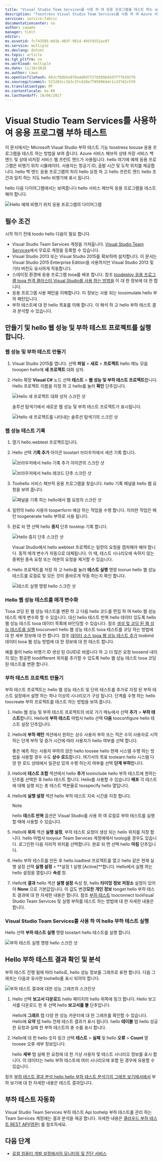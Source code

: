 ```yaml
---
title: "Visual Studio Team Services를 사용 하 여 응용 프로그램을 테스트 하는 aaaLoad | Microsoft Docs"
description: "Toostress Visual Studio Team Services를 사용 하 여 Azure 서비스 패브릭 응용 프로그램을 테스트 하는 방법에 대해 알아봅니다."
services: service-fabric
documentationcenter: na
author: cawams
manager: timlt
editor: 
ms.assetid: fc743585-0d1b-483f-981d-493f4552ac07
ms.service: multiple
ms.devlang: dotnet
ms.topic: article
ms.tgt_pltfrm: na
ms.workload: multiple
ms.date: 11/18/2016
ms.author: cawa
ms.openlocfilehash: 663cf8db5e8f0a4d0d7f27b585645d7f776392f9
ms.sourcegitcommit: 523283cc1b3c37c428e77850964dc1c33742c5f0
ms.translationtype: MT
ms.contentlocale: ko-KR
ms.lasthandoff: 10/06/2017
---
```

# <a name="load-test-your-application-by-using-visual-studio-team-services"></a>Visual Studio Team Services를 사용하여 응용 프로그램 부하 테스트
이 문서에서는 Microsoft Visual Studio 부하 테스트 기능 toostress toouse 응용 프로그램을 테스트 하는 방법을 보여 줍니다. Azure 서비스 패브릭 상태 저장 서비스 백 엔드 및 상태 비저장 서비스 웹 프런트 엔드가 사용됩니다. hello 여기에 예제 응용 프로그램은 비행기 위치 시뮬레이터. 사용자는 항공기 ID, 출발 시간 및 도착 위치를 제공합니다. hello 백 엔드 응용 프로그램의 처리 hello 요청 하 고 hello 프런트 엔드 hello 조건과 일치 하는 지도 hello 비행기에 표시 됩니다.

hello 다음 다이어그램에서는 보여줍니다 hello 서비스 패브릭 응용 프로그램을 테스트 해야 합니다.

![Hello 예제 비행기 위치 응용 프로그램의 다이어그램][0]

## <a name="prerequisites"></a>필수 조건
시작 하기 전에 toodo hello 다음이 필요 합니다.

* Visual Studio Team Services 계정을 가져옵니다. [Visual Studio Team Services](https://www.visualstudio.com)에서 무료로 계정을 등록할 수 있습니다.
* Visual Studio 2013 또는 Visual Studio 2015를 확보하여 설치합니다. 이 문서는 Visual Studio 2015 Enterprise Edition을 사용하지만 Visual Studio 2013 및 기타 버전도 유사하게 작동합니다.
* 스테이징 환경에 응용 프로그램 tooa를 배포 합니다. 참조 [toodeploy 응용 프로그램 tooa 원격 클러스터 Visual Studio를 사용 하는 방법을](service-fabric-publish-app-remote-cluster.md) 이 대 한 정보에 대 한 합니다.
* 응용 프로그램 사용 패턴을 이해합니다. 이 정보는 사용 되는 toosimulate hello 부하 패턴입니다.
* 부하 테스트에 대 한 hello 목표를 이해 합니다. 이 해석 하 고 hello 부하 테스트 결과 분석할 수 있습니다.

## <a name="create-and-run-hello-web-performance-and-load-test-project"></a>만들기 및 hello 웹 성능 및 부하 테스트 프로젝트를 실행 합니다.
### <a name="create-a-web-performance-and-load-test-project"></a>웹 성능 및 부하 테스트 만들기
1. Visual Studio 2015를 엽니다. 선택 **파일** > **새로** > **프로젝트** hello 메뉴 모음 tooopen hello에 **새 프로젝트** 대화 상자.
2. Hello 확장 **Visual C#** 노드 선택 **테스트** > **웹 성능 및 부하 테스트 프로젝트**합니다. Hello 프로젝트 이름을 지정 하 고 hello를 눌러 **확인** 단추입니다.

    ![Hello 새 프로젝트 대화 상자 스크린 샷][1]

    솔루션 탐색기에서 새로운 웹 성능 및 부하 테스트 프로젝트가 표시됩니다.

    ![Hello 새 프로젝트를 나타내는 솔루션 탐색기의 스크린 샷][2]

### <a name="record-a-web-performance-test"></a>웹 성능 테스트 기록
1. 열기 hello.webtest 프로젝트입니다.
2. Hello 선택 **기록 추가** 아이콘 toostart 브라우저에서 세션 기록 합니다.

    ![브라우저에서 hello 기록 추가 아이콘의 스크린 샷][3]

    ![브라우저에서 hello 레코드 단추 스크린 샷][4]
3. Toohello 서비스 패브릭 응용 프로그램을 찾습니다. hello 기록 패널을 hello 웹 요청을 보여 줍니다.

    ![패널을 기록 하는 hello에서 웹 요청의 스크린 샷][5]
4. 일련의 hello 사용자 tooperform 예상 하는 작업을 수행 합니다. 이러한 작업은 패턴 toogenerate hello 부하로 사용 됩니다.
5. 완료 되 면 선택 hello **중지** 단추 toostop 기록 합니다.

    ![Hello 중지 단추 스크린 샷][6]

    Visual Studio에서 hello.webtest 프로젝트는 일련의 요청을 캡처해야 해야 합니다. 동적 매개 변수가 자동으로 대체됩니다. 이 때, 테스트 시나리오에 속하지 않는 중복된 종속 요청 또는 여분의 요청을 제거할 수 있습니다.
6. Hello 프로젝트를 저장 하 고 hello를 눌러 **테스트 실행** 명령 toorun hello 웹 성능 테스트를 로컬로 및 모든 것이 올바르게 작동 하는지 확인 합니다.

    ![테스트 실행 명령 hello 스크린 샷][7]

### <a name="parameterize-hello-web-performance-test"></a>Hello 웹 성능 테스트를 매개 변수화
Tooa 코딩 된 웹 성능 테스트를 변환 하 고 다음 hello 코드를 편집 하 여 hello 웹 성능 테스트 매개 변수화 할 수 있습니다. 대신 hello 테스트 반복 hello 데이터 있도록 hello 웹 성능 테스트 tooa 데이터 목록에 바인딩할 수 있습니다. 참조 [생성 및 코딩 된 웹 성능 테스트를 실행](https://msdn.microsoft.com/library/ms182552.aspx) tooconvert hello 웹 성능 테스트 tooa 테스트를 코딩 하는 방법에 대 한 세부 정보에 대 한 합니다. 참조 [데이터 소스 tooa 웹 성능 테스트 추가](https://msdn.microsoft.com/library/ms243142.aspx) toobind 데이터 tooa 웹 성능 방법에 대 한 정보에 대 한 테스트 합니다.

예를 들어 hello 비행기 ID 생성 된 GUID로 바꿉니다 하 고 더 많은 요청 toosend 내리지 않는 항공편 toodifferent 위치를 추가할 수 있도록 hello 웹 성능 테스트 tooa 코딩 된 테스트를 변환 합니다.

### <a name="create-a-load-test-project"></a>부하 테스트 프로젝트 만들기
부하 테스트 프로젝트는 hello 웹 성능 테스트 및 단위 테스트를 추가로 지정 된 부하 테스트 설정에서 설명 하는 하나 이상의 시나리오가 구성 됩니다. 단계를 수행 하는 hello toocreate 부하 프로젝트를 테스트 하는 방법을 보여 줍니다.

1. Hello 웹 성능 및 부하 테스트 프로젝트의 바로 가기 메뉴에서 선택 **추가** > **부하 테스트**합니다. Hello에 **부하 테스트** 마법사 hello 선택 **다음** tooconfigure hello 테스트 설정 단추입니다.
2. Hello에 **부하 패턴** 섹션에서 원하는 상수 사용자 부하 또는 적은 수의 사용자로 시작 하는 단계 부하 및 증가 시간에 따라 사용자가 hello 여부를 선택 합니다.

    좋은 예측 하는 사용자 부하의 양은 hello toosee hello 현재 시스템 수행 하는 방법을 사용할 경우 수도 **상수 로드**합니다. 여기서의 목표 toolearn hello 시스템 다양 한 로드 상태에서 일관성 있게 수행 하는지 여부를 선택 **단계 부하**합니다.
3. Hello에 **테스트 조합** 섹션에서 hello **추가** tooinclude hello 부하 테스트에 원하는 단추를 선택한 후 hello 테스트 합니다. Hello를 사용할 수 있습니다 **배포** 각 테스트에 대해 실행 되는 총 테스트 백분율로 toospecify hello 열입니다.
4. Hello에 **실행 설정** 섹션 hello 부하 테스트 지속 시간을 지정 합니다.

   > [!NOTE]
   > hello **테스트 반복** 옵션은 Visual Studio를 사용 하 여 로컬로 부하 테스트를 실행할 때에 사용할 수 있습니다.
   >
   >
5. Hello에 **위치** 섹션 **실행 설정**, 부하 테스트 요청이 생성 되는 hello 위치를 지정 합니다. hello 마법사 tooyour Team Services 계정에에서 toolog을 경우도 있습니다. 로그인한 다음 지리적 위치를 선택합니다. 완료 되 면 선택 hello **마침** 단추입니다.
6. Hello 부하 테스트를 만든 후 hello.loadtest 프로젝트를 열고 hello 같은 현재 실행 설정 선택 **실행 설정** > **설정 1 실행 [Active]**합니다. Hello에서 실행 하는 hello 설정을 열립니다 **속성** 창.
7. Hello에 **결과** hello 섹션 **실행 설정** 속성 창, hello **타이밍 정보 저장소** 설정이 있어야 **None** 으로 기본값입니다. 이 값도 변경**모든 개인 정보** tooget hello 부하 테스트 결과에 대 한 자세한 내용은 합니다. 참조 [부하 테스트](https://www.visualstudio.com/load-testing.aspx) tooconnect tooVisual Studio Team Services 및 실행 부하를 테스트 하는 방법에 대 한 자세한 내용은 합니다.

### <a name="run-hello-load-test-by-using-visual-studio-team-services"></a>Visual Studio Team Services를 사용 하 여 hello 부하 테스트 실행
Hello 선택 **부하 테스트 실행** 명령 toostart hello 테스트를 실행 합니다.

![부하 테스트 실행 명령 hello 스크린 샷][8]

## <a name="view-and-analyze-hello-load-test-results"></a>Hello 부하 테스트 결과 확인 및 분석
부하 테스트 진행 됨에 따라 hello로, hello 성능 정보를 그래프로 표현 합니다. 다음 그래프는 다음과 유사한 toohello를 표시 되어야 합니다.

![부하 테스트 결과에 대한 성능 그래프의 스크린샷][9]

1. Hello 선택 **보고서 다운로드** hello 페이지의 hello 위쪽에 링크 합니다. Hello 보고서를 다운로드 한 후 선택 hello **보고서를 볼** 단추입니다.

    Hello에 **그래프** 탭 다양 한 성능 카운터에 대 한 그래프를 확인할 수 있습니다. Hello에 **요약** 탭 hello 전체 테스트 결과가 표시 됩니다. hello **테이블** 탭 hello 성공한 요청과 실패 한 부하 테스트의 총 수를 표시 합니다.
2. Hello에 대 한 hello 숫자 링크 선택 **테스트** > **실패** 및 hello **오류** > **Count** 열 toosee 오류 세부 정보입니다.

    hello **세부** 탭 실패 한 요청에 대 한 가상 사용자 및 테스트 시나리오 정보를 표시 합니다. 이 데이터는 hello 부하 테스트에 여러 시나리오에 포함 된 경우에 유용할 수 있습니다.

참조 [부하 테스트 결과 분석 hello hello 부하 테스트 분석기의 그래프 보기에서에서](https://www.visualstudio.com/load-testing.aspx) 부하 보기에 대 한 자세한 내용은 테스트 결과입니다.

## <a name="automate-your-load-test"></a>부하 테스트 자동화
Visual Studio Team Services 부하 테스트 Api toohelp 부하 테스트를 관리 하는 Team Services 계정에는 결과 분석을 제공 합니다. 자세한 내용은 [클라우드 부하 테스트 REST API(영문)](http://blogs.msdn.com/b/visualstudioalm/archive/2014/11/03/cloud-load-testing-rest-apis-are-here.aspx) 를 참조하세요.

## <a name="next-steps"></a>다음 단계
* [로컬 컴퓨터 개발 설정에서의 모니터링 및 진단 서비스](service-fabric-diagnostics-how-to-monitor-and-diagnose-services-locally.md)

[0]: ./media/service-fabric-vso-load-test/OverviewDiagram.png
[1]: ./media/service-fabric-vso-load-test/NewProjectDialog.png
[2]: ./media/service-fabric-vso-load-test/Project.png
[3]: ./media/service-fabric-vso-load-test/AddRecording.png
[4]: ./media/service-fabric-vso-load-test/AddRecording2.png
[5]: ./media/service-fabric-vso-load-test/ActionSequence.png
[6]: ./media/service-fabric-vso-load-test/StopRecording.png
[7]: ./media/service-fabric-vso-load-test/RunTest.png
[8]: ./media/service-fabric-vso-load-test/RunTest2.png
[9]: ./media/service-fabric-vso-load-test/Graph.png
